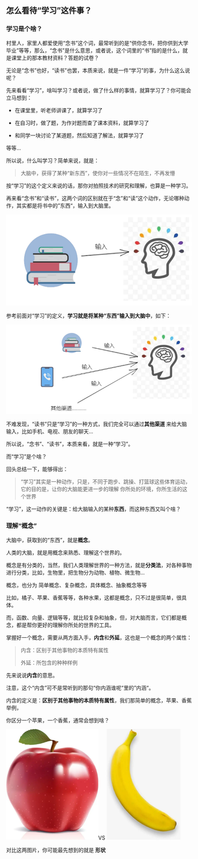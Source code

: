## 怎么看待“学习”这件事？

### 学习是个啥？

村里人，家里人都爱使用“念书”这个词，最常听到的是“供你念书，把你供到大学毕业”等等，那么，“念书”是什么意思，或者说，这个词里的“书”指的是什么，就是课堂上的那本教材资料？答题的试卷？

无论是“念书”也好，“读书”也罢，本质来说，就是一件“学习”的事，为什么这么说呢？

先来看看“学习”，啥叫学习？或者说，做了什么样的事情，就算学习了？你可能会立马想到：

* 在课堂里，听老师讲课了，就算学习了

* 在自习时，做了题，为作对题而查了课本资料，就算学习了

* 和同学一块讨论了某道题，然后知道了解法，就算学习了

等等...

所以说，什么叫学习？简单来说，就是：

> 大脑中，获得了某种“新东西”，使你对一些情况不在陌生，不再发懵

按“学习”的这个定义来说的话，那你对拍照技术的研究和理解，也算是一种学习。

再来看“念书”和“读书”，这两个词的区别就在于“念”和“读”这个动作，无论哪种动作，其实都是将书中的”东西“，输入到大脑里。

<img src="/logic/_assets/learn_1.jpg" alt="学习" />

参考前面对“学习”的定义，**学习就是将某种“东西”输入到大脑中**，如下：

<img src="/logic/_assets/learn_2.jpg" alt="学习的定义" />

不难发现，“读书”只是“学习”的一种方式，我们完全可以通过**其他渠道** 来给大脑输入，比如手机、电视、朋友的聊天...

所以说，“念书”、“读书”，本质来看，就是一种“学习”。

而“学习”是个啥？

回头总结一下，能够得出：

> “学习”其实是一种动作，只是，不同于跑步、跳操、打篮球这些体育运动，它的目的是，让你的大脑能更进一步的理解 你所处的环境，你所生活的这个世界

“学习”，这一动作的关键是：给大脑输入的某种**东西**，而这种东西又叫个啥？

### 理解“概念”

大脑中，获取到的“东西”，就是**概念**。

人类的大脑，就是用概念来熟悉、理解这个世界的。

概念是有分类的，当然，我们人类理解世界的一种方法，就是**分类法**，对各种事物进行分类，比如，生物里，把生物分为动物、植物、微生物...

概念，也分为 简单概念、复杂概念，具体概念、抽象概念等等

比如，橘子、苹果、香蕉等等，各种水果，这都是概念，只不过是很简单，很具体。

而，函数、向量、逻辑等等，就比较复杂和抽象，但，对大脑而言，它们都是概念，都是帮你更好的理解你所处的世界的工具。

掌握好一个概念，需要从两方面入手，**内含**和**外延**，这也是一个概念的两个属性：

> 内含：区别于其他事物的本质特有属性
> 
> 外延：所包含的种种样例

先来说说**内含**的意思。

注意，这个“内含”可不是常听到的那句“你内涵谁呢“里的”内涵“。

内含的定义是：**区别于其他事物的本质特有属性**，我们那简单的概念，苹果、香蕉举例，

你区分一个苹果，一个香蕉，通常会想到啥？

<img style="width: 250px;height: 300px;" src="/logic/_assets/learn_3.jpg" art="苹果" />VS
<img style="width: 200px;height: 300px;" src="/logic/_assets/learn_4.jpg" alt="香蕉" />

对比这两图片，你可能最先想到的就是 **形状**